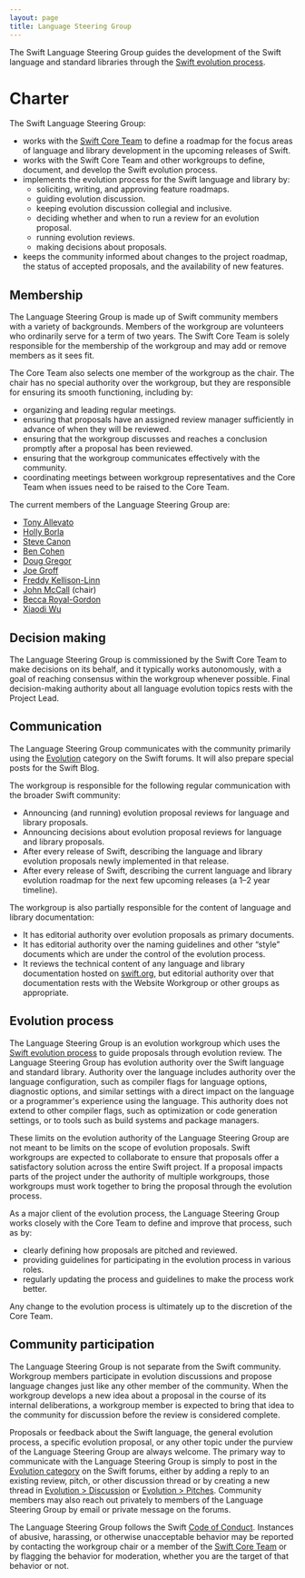 ```yaml
---
layout: page
title: Language Steering Group
---
```


The Swift Language Steering Group guides the development of the Swift language and standard libraries through the [Swift evolution process](https://github.com/swiftlang/swift-evolution/blob/main/process.md).

# Charter

The Swift Language Steering Group:
* works with the [Swift Core Team](/community/#community-structure) to define a roadmap for the focus areas of language and library development in the upcoming releases of Swift.
* works with the Swift Core Team and other workgroups to define, document, and develop the Swift evolution process.
* implements the evolution process for the Swift language and library by:
  * soliciting, writing, and approving feature roadmaps.
  * guiding evolution discussion.
  * keeping evolution discussion collegial and inclusive.
  * deciding whether and when to run a review for an evolution proposal.
  * running evolution reviews.
  * making decisions about proposals.
* keeps the community informed about changes to the project roadmap, the status of accepted proposals, and the availability of new features.

## Membership

The Language Steering Group is made up of Swift community members with a variety of backgrounds. Members of the workgroup are volunteers who ordinarily serve for a term of two years. The Swift Core Team is solely responsible for the membership of the workgroup and may add or remove members as it sees fit.

The Core Team also selects one member of the workgroup as the chair. The chair has no special authority over the workgroup, but they are responsible for ensuring its smooth functioning, including by:

* organizing and leading regular meetings.
* ensuring that proposals have an assigned review manager sufficiently in advance of when they will be reviewed.
* ensuring that the workgroup discusses and reaches a conclusion promptly after a proposal has been reviewed.
* ensuring that the workgroup communicates effectively with the community.
* coordinating meetings between workgroup representatives and the Core Team when issues need to be raised to the Core Team.

The current members of the Language Steering Group are:

* [Tony Allevato](https://github.com/allevato/)
* [Holly Borla](https://github.com/hborla/)
* [Steve Canon](https://github.com/stephentyrone/)
* [Ben Cohen](https://github.com/airspeedswift/)
* [Doug Gregor](https://github.com/DougGregor/)
* [Joe Groff](https://github.com/jckarter/)
* [Freddy Kellison-Linn](https://github.com/Jumhyn/)
* [John McCall](https://github.com/rjmccall/) (chair)
* [Becca Royal-Gordon](https://github.com/beccadax/)
* [Xiaodi Wu](https://github.com/xwu/)

## Decision making

The Language Steering Group is commissioned by the Swift Core Team to make decisions on its behalf, and it typically works autonomously, with a goal of reaching consensus within the workgroup whenever possible. Final decision-making authority about all language evolution topics rests with the Project Lead.

## Communication

The Language Steering Group communicates with the community primarily using the [Evolution](https://forums.swift.org/c/evolution) category on the Swift forums. It will also prepare special posts for the Swift Blog.

The workgroup is responsible for the following regular communication with the broader Swift community:

* Announcing (and running) evolution proposal reviews for language and library proposals.
* Announcing decisions about evolution proposal reviews for language and library proposals.
* After every release of Swift, describing the language and library evolution proposals newly implemented in that release.
* After every release of Swift, describing the current language and library evolution roadmap for the next few upcoming releases (a 1–2 year timeline).

The workgroup is also partially responsible for the content of language and library documentation:

* It has editorial authority over evolution proposals as primary documents.
* It has editorial authority over the naming guidelines and other “style” documents which are under the control of the evolution process.
* It reviews the technical content of any language and library documentation hosted on [swift.org](http://swift.org/), but editorial authority over that documentation rests with the Website Workgroup or other groups as appropriate.

## Evolution process

The Language Steering Group is an evolution workgroup which uses the [Swift evolution process](https://github.com/swiftlang/swift-evolution/blob/main/process.md) to guide proposals through evolution review. The Language Steering Group has evolution authority over the Swift language and standard library. Authority over the language includes authority over the language configuration, such as compiler flags for language options, diagnostic options, and similar settings with a direct impact on the language or a programmer's experience using the language. This authority does not extend to other compiler flags, such as optimization or code generation settings, or to tools such as build systems and package managers.

These limits on the evolution authority of the Language Steering Group are not meant to be limits on the scope of evolution proposals. Swift workgroups are expected to collaborate to ensure that proposals offer a satisfactory solution across the entire Swift project. If a proposal impacts parts of the project under the authority of multiple workgroups, those workgroups must work together to bring the proposal through the evolution process.

As a major client of the evolution process, the Language Steering Group works closely with the Core Team to define and improve that process, such as by:

* clearly defining how proposals are pitched and reviewed.
* providing guidelines for participating in the evolution process in various roles.
* regularly updating the process and guidelines to make the process work better.

Any change to the evolution process is ultimately up to the discretion of the Core Team.

## Community participation

The Language Steering Group is not separate from the Swift community. Workgroup members participate in evolution discussions and propose language changes just like any other member of the community. When the workgroup develops a new idea about a proposal in the course of its internal deliberations, a workgroup member is expected to bring that idea to the community for discussion before the review is considered complete.

Proposals or feedback about the Swift language, the general evolution process, a specific evolution proposal, or any other topic under the purview of the Language Steering Group are always welcome. The primary way to communicate with the Language Steering Group is simply to post in the [Evolution category](https://forums.swift.org/c/evolution/) on the Swift forums, either by adding a reply to an existing review, pitch, or other discussion thread or by creating a new thread in [Evolution > Discussion](https://forums.swift.org/c/evolution/discuss) or [Evolution > Pitches](https://forums.swift.org/c/evolution/pitches). Community members may also reach out privately to members of the Language Steering Group by email or private message on the forums.

The Language Steering Group follows the Swift [Code of Conduct](/code-of-conduct/). Instances of abusive, harassing, or otherwise unacceptable behavior may be reported by contacting the workgroup chair or a member of the [Swift Core Team](/community/#community-structure) or by flagging the behavior for moderation, whether you are the target of that behavior or not.
